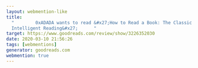 ```yaml
---
layout: webmention-like
title:
  "        0xADADA wants to read &#x27;How to Read a Book: The Classic Guide to
  Intelligent Reading&#x27;      "
target: https://www.goodreads.com/review/show/3226352030
date: 2020-03-10 21:56:26
tags: [webmentions]
generator: goodreads.com
webmention: true
---
```

